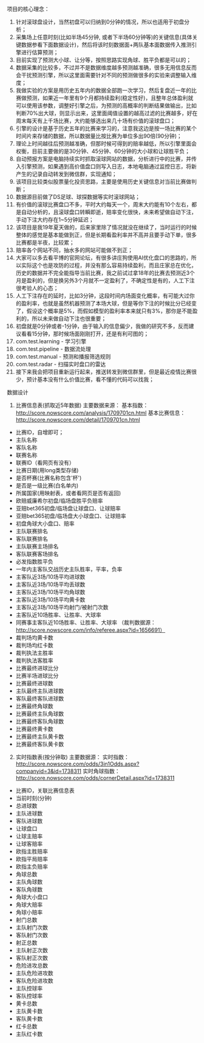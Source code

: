 项目的核心理念：
1. 针对滚球盘设计，当然初盘可以归纳到0分钟的情况，所以也适用于初盘分析；
2. 采集场上任意时刻(比如半场45分钟, 或者下半场60分钟等)的关键信息(具体关键数据参看下面数据设计)，然后将该时刻数据面+两队基本面数据传入推测引擎进行估算预测；
3. 目前实现了预测大小球、让分等，按照思路实现角球、胜平负都是可以的；
4. 数据采集的比较多，不过并不是数据维度越多预测越准确，很多无用信息反而会干扰预测引擎，所以这里面需要针对不同的预测做很多的实验来调整输入维度；
5. 我做实验的方案是用历史五年内的数据全部跑一次学习，然后复盘近一年的比赛做预测，如果近一年里有9个月都持续盈利(稳定性好)，且整年总体盈利就可以使用该参数，调整好引擎之后，为预测的高概率的判断结果做输出，比如判断70%出大球，则显示出来，这里面阈值设置的越高过滤的比赛越多，好在周末每天有上千场比赛，大约能够选出来几十场有价值的滚球盘口；
6. 引擎的设计是基于历史五年的比赛来学习的，注意我这边是按一场比赛的某个时间片来存储的数据，所以数据量比按比赛为单位多出90倍(90分钟)；
7. 理论上时间越往后预测越准确，但那时候可得到的赔率越低，所以引擎里面会权衡，目前主要做的是30分钟、45分钟、60分钟的大小球和让球胜平负；
8. 自动预报方案是电脑持续实时抓取滚球网站的数据，分析进行中的比赛，并传入引擎预测，如果遇到高价值盘口则写入日志，本地电脑通过监控日志，将新产生的记录自动转发到微信群，实现通知；
9. 该项目比较类似股票量化投资思路，主要是使用历史关键信息对当前比赛做判断；
10. 数据源目前做了DS足球、球探数据等实时滚球网站；
11. 有价值的滚球比赛盘口不多，平时大约每天一个，周末大约能有10个左右，都是自动分析的，且滚球盘口转瞬即逝，赔率变化很快，未来希望做自动下注，手动下注大约存在1~5分钟延迟；
12. 该项目是我19年夏天做的，后来家里除了情况就没在继续了，当时运行的时候整体的感觉是基本能做到正，但是长期看盈利率并不高并且要手动下单，很多比赛都是半夜，比较累；
13. 赔率各个网站不同，抽水多的网站可能做不到正；
14. 大家可以多去看平博的官网论坛，有很多讲庄狗使用AI优化盘口的思路的，所以实际这个也是攻防的过程，并没有那么容易持续盈利，而且庄家总在优化，历史的数据并不完全能指导当前比赛，我之前试过拿18年的比赛去预测近3个月是盈利的，但是换另外3个月就不一定盈利了，不确定性是有的，人工下注很考验人的心态；
15. 人工下注存在的延时，比如3分钟，这段时间内场面变化概率，有可能大过你的盈利率，也就是虽然机器预测了本场大球，但是等你下注的时候比分已经变了，假设这个概率是5%，而假如模型的盈利率本来就只有3%，那你是不能盈利的，所以未来做自动下注也很重要；
16. 初盘就是0分钟或者-1分钟，由于输入的信息偏少，我做的研究不多，反而建议看看15分钟，那时候场面刚刚打开，还是有利可图的；
17. com.test.learning - 学习引擎
18. com.test.pipeline - 数据流处理
19. com.test.manual - 预测和播报筛选规则
20. com.test.radar - 扫描实时盘口的雷达
21. 接下来我会把项目重新运行起来，推送转发到微信群里，但是最近疫情比赛很少，预计基本没有什么价值比赛，看不懂的代码可以找我；


数据设计
1. 比赛信息表(抓取近5年数据)
   主要数据来源：
   基本指数：http://score.nowscore.com/analysis/1709701cn.html
   基本比赛信息：http://score.nowscore.com/detail/1709701cn.html
 - 比赛ID，自增即可；
 - 主队名称
 - 客队名称
 - 联赛名称
 - 联赛ID（看网页有没有）
 - 比赛日期(用long类型存储)
 - 是否杯赛(比赛名称包含'杯')
 - 是否是一级比赛(白名单内)
 - 所属国家(用映射表，或者看网页是否有返回)
 - 欧赔威廉希尔初盘/临场盘胜平负赔率
 - 亚赔bet365初盘/临场盘让球盘口、让球赔率
 - 亚赔bet365初盘/临场盘大小球盘口、让球赔率
 - 初盘角球大小盘口、赔率
 - 主队联赛排名
 - 客队联赛排名
 - 主队联赛主场排名
 - 客队联赛客场排名
 - 必发指数胜平负
 - 一年内主客队交战历史主队胜率，平率，负率
 - 主客队近3场/10场平均进球数
 - 主客队近3场/10场平均丢球数
 - 主客队近3场/10场平均角球数
 - 主客队近3场/10场平均黄卡数
 - 主客队近3场/10场平均射门/被射门次数
 - 主客队近10场胜率、让胜率、大球率
 - 同赛事主客队近10场胜率、让胜率、大球率
 （裁判数据源：http://score.nowscore.com/info/referee.aspx?id=1656691）
 - 裁判场均黄卡数
 - 裁判场均红卡数
 - 裁判执法主胜率
 - 裁判执法客胜率
 - 比赛最终进球比分
 - 比赛半场进球比分
 - 比赛最终进球数
 - 主队最终主队进球数
 - 客队最终客队进球数
 - 比赛最终角球数
 - 比赛最终主队角球数
 - 比赛最终客队角球数
 - 比赛最终黄卡数
 - 比赛最终主队黄卡数
 - 比赛最终客队黄卡数

 


2. 实时指数表(按分钟取)
 主要数据源：
 实时指数：http://score.nowscore.com/odds/3in1Odds.aspx?companyid=3&id=1738311
 实时角球指数：http://score.nowscore.com/odds/cornerDetail.aspx?id=1738311
 - 比赛ID，关联比赛信息表
 - 当前时刻(分钟)
 - 总进球数
 - 主队进球数
 - 客队进球数
 - 让球盘口
 - 让球主赔率
 - 让球客赔率
 - 欧指主胜赔率
 - 欧指平局赔率
 - 欧指主负赔率
 - 角球总数
 - 主队角球数
 - 客队角球数
 - 角球大小盘口
 - 角球大赔率
 - 角球小赔率
 - 射门总数
 - 主队射门次数
 - 客队射门次数
 - 射正总数
 - 主队射正次数
 - 客队射正次数
 - 危险进攻总数
 - 主队危险进攻数
 - 客队危险进攻数
 - 主队控球率
 - 客队控球率
 - 黄卡总数
 - 主队黄卡数
 - 客队黄卡数
 - 红卡总数
 - 主队红卡数
